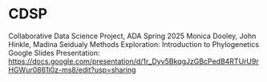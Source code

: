 # CDSP
Collaborative Data Science Project, ADA Spring 2025
Monica Dooley, John Hinkle, Madina Seidualy
Methods Exploration: Introduction to Phylogenetics
Google Slides Presentation: https://docs.google.com/presentation/d/1r_Dyv5BkqgJzGBcPedB4RTUrU9rHGWur0861l0z-ms8/edit?usp=sharing

